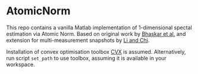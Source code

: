 # AtomicNorm

This repo contains a vanilla Matlab implementation of 1-dimensional spectal estimation via Atomic Norm. Based on original work by [Bhaskar et al.](https://arxiv.org/pdf/1204.0562) and extension for multi-measurement snapshots by [Li and Chi](https://arxiv.org/pdf/1408.2242).

Installation of convex optimisation toolbox [CVX](http://cvxr.com/cvx/) is assumed. Alternatively, run script `set_path` to use toolbox, assuming it is available in your workspace.